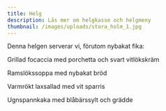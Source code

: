 ```yaml
---
title: Helg
description: Läs mer om helgkasse och helgmeny
thumbnail: /images/uploads/stora_holm_1.jpg
---
```

Denna helgen serverar vi, förutom nybakat fika:

Grillad focaccia med porchetta och svart vitlökskräm

Ramslökssoppa med nybakat bröd

Varmrökt laxsallad med vit sparris

Ugnspannkaka med blåbärssylt och grädde